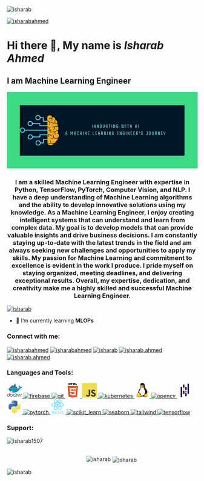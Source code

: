 <p align="left"> <img src="https://komarev.com/ghpvc/?username=isharab&label=Profile%20views&color=0e75b6&style=flat" alt="isharab" /> </p>

<p align="left"> <a href="https://twitter.com/isharabahmed" target="blank"><img src="https://img.shields.io/twitter/follow/isharabahmed?logo=twitter&style=for-the-badge" alt="isharabahmed" /></a> </p>

# Hi there 👋, My name is *Isharab Ahmed*
## I am Machine **Learning Engineer**
![I am Machine Learning Engineer](banner.png)

<h3 align="center">I am a skilled Machine Learning Engineer with expertise in Python, TensorFlow, PyTorch, Computer Vision, and NLP. I have a deep understanding of Machine Learning algorithms and the ability to develop innovative solutions using my knowledge. As a Machine Learning Engineer, I enjoy creating intelligent systems that can understand and learn from complex data. My goal is to develop models that can provide valuable insights and drive business decisions. I am constantly staying up-to-date with the latest trends in the field and am always seeking new challenges and opportunities to apply my skills. My passion for Machine Learning and commitment to excellence is evident in the work I produce. I pride myself on staying organized, meeting deadlines, and delivering exceptional results. Overall, my expertise, dedication, and creativity make me a highly skilled and successful Machine Learning Engineer.</h3>

<p align="left"> <a href="https://github.com/ryo-ma/github-profile-trophy"><img src="https://github-profile-trophy.vercel.app/?username=isharab" alt="isharab" /></a> </p>

- 🌱 I’m currently learning **MLOPs**

<h3 align="left">Connect with me:</h3>
<p align="left">
<a href="https://twitter.com/isharabahmed" target="blank"><img align="center" src="https://raw.githubusercontent.com/rahuldkjain/github-profile-readme-generator/master/src/images/icons/Social/twitter.svg" alt="isharabahmed" height="30" width="40" /></a>
<a href="https://linkedin.com/in/isharabahmed" target="blank"><img align="center" src="https://raw.githubusercontent.com/rahuldkjain/github-profile-readme-generator/master/src/images/icons/Social/linked-in-alt.svg" alt="isharabahmed" height="30" width="40" /></a>
<a href="https://kaggle.com/isharab" target="blank"><img align="center" src="https://raw.githubusercontent.com/rahuldkjain/github-profile-readme-generator/master/src/images/icons/Social/kaggle.svg" alt="isharab" height="30" width="40" /></a>
<a href="https://fb.com/isharab.ahmed" target="blank"><img align="center" src="https://raw.githubusercontent.com/rahuldkjain/github-profile-readme-generator/master/src/images/icons/Social/facebook.svg" alt="isharab.ahmed" height="30" width="40" /></a>
<a href="https://instagram.com/isharab.ahmed" target="blank"><img align="center" src="https://raw.githubusercontent.com/rahuldkjain/github-profile-readme-generator/master/src/images/icons/Social/instagram.svg" alt="isharab.ahmed" height="30" width="40" /></a>
</p>

<h3 align="left">Languages and Tools:</h3>
<p align="left"> <a href="https://www.docker.com/" target="_blank" rel="noreferrer"> <img src="https://raw.githubusercontent.com/devicons/devicon/master/icons/docker/docker-original-wordmark.svg" alt="docker" width="40" height="40"/> </a> <a href="https://firebase.google.com/" target="_blank" rel="noreferrer"> <img src="https://www.vectorlogo.zone/logos/firebase/firebase-icon.svg" alt="firebase" width="40" height="40"/> </a> <a href="https://git-scm.com/" target="_blank" rel="noreferrer"> <img src="https://www.vectorlogo.zone/logos/git-scm/git-scm-icon.svg" alt="git" width="40" height="40"/> </a> <a href="https://www.w3.org/html/" target="_blank" rel="noreferrer"> <img src="https://raw.githubusercontent.com/devicons/devicon/master/icons/html5/html5-original-wordmark.svg" alt="html5" width="40" height="40"/> </a> <a href="https://developer.mozilla.org/en-US/docs/Web/JavaScript" target="_blank" rel="noreferrer"> <img src="https://raw.githubusercontent.com/devicons/devicon/master/icons/javascript/javascript-original.svg" alt="javascript" width="40" height="40"/> </a> <a href="https://kubernetes.io" target="_blank" rel="noreferrer"> <img src="https://www.vectorlogo.zone/logos/kubernetes/kubernetes-icon.svg" alt="kubernetes" width="40" height="40"/> </a> <a href="https://www.linux.org/" target="_blank" rel="noreferrer"> <img src="https://raw.githubusercontent.com/devicons/devicon/master/icons/linux/linux-original.svg" alt="linux" width="40" height="40"/> </a> <a href="https://opencv.org/" target="_blank" rel="noreferrer"> <img src="https://www.vectorlogo.zone/logos/opencv/opencv-icon.svg" alt="opencv" width="40" height="40"/> </a> <a href="https://pandas.pydata.org/" target="_blank" rel="noreferrer"> <img src="https://raw.githubusercontent.com/devicons/devicon/2ae2a900d2f041da66e950e4d48052658d850630/icons/pandas/pandas-original.svg" alt="pandas" width="40" height="40"/> </a> <a href="https://www.python.org" target="_blank" rel="noreferrer"> <img src="https://raw.githubusercontent.com/devicons/devicon/master/icons/python/python-original.svg" alt="python" width="40" height="40"/> </a> <a href="https://pytorch.org/" target="_blank" rel="noreferrer"> <img src="https://www.vectorlogo.zone/logos/pytorch/pytorch-icon.svg" alt="pytorch" width="40" height="40"/> </a> <a href="https://reactjs.org/" target="_blank" rel="noreferrer"> <img src="https://raw.githubusercontent.com/devicons/devicon/master/icons/react/react-original-wordmark.svg" alt="react" width="40" height="40"/> </a> <a href="https://scikit-learn.org/" target="_blank" rel="noreferrer"> <img src="https://upload.wikimedia.org/wikipedia/commons/0/05/Scikit_learn_logo_small.svg" alt="scikit_learn" width="40" height="40"/> </a> <a href="https://seaborn.pydata.org/" target="_blank" rel="noreferrer"> <img src="https://seaborn.pydata.org/_images/logo-mark-lightbg.svg" alt="seaborn" width="40" height="40"/> </a> <a href="https://tailwindcss.com/" target="_blank" rel="noreferrer"> <img src="https://www.vectorlogo.zone/logos/tailwindcss/tailwindcss-icon.svg" alt="tailwind" width="40" height="40"/> </a> <a href="https://www.tensorflow.org" target="_blank" rel="noreferrer"> <img src="https://www.vectorlogo.zone/logos/tensorflow/tensorflow-icon.svg" alt="tensorflow" width="40" height="40"/> </a> </p>

<h3 align="left">Support:</h3>
<p><a href="https://www.buymeacoffee.com/isharab1507"> <img align="left" src="https://cdn.buymeacoffee.com/buttons/v2/default-yellow.png" height="50" width="210" alt="isharab1507" /></a></p><br><br>

<p><img align="left" src="https://github-readme-stats.vercel.app/api/top-langs?username=isharab&show_icons=true&locale=en&layout=compact" alt="isharab" /></p>

<p>&nbsp;<img align="center" src="https://github-readme-stats.vercel.app/api?username=isharab&show_icons=true&locale=en" alt="isharab" /></p>

<p><img align="center" src="https://github-readme-streak-stats.herokuapp.com/?user=isharab&" alt="isharab" /></p>
